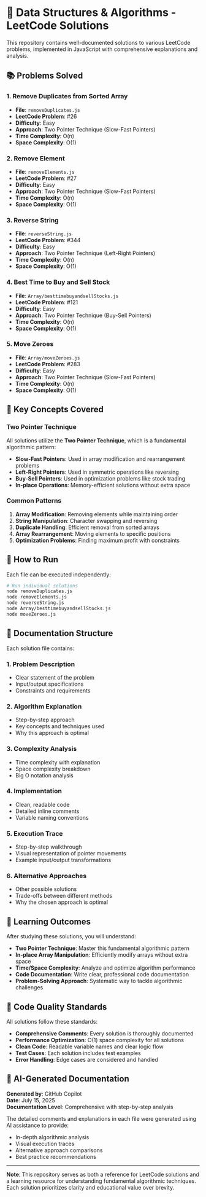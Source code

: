 # 🚀 Data Structures & Algorithms - LeetCode Solutions

This repository contains well-documented solutions to various LeetCode problems, implemented in JavaScript with comprehensive explanations and analysis.

## 📚 Problems Solved

### 1. **Remove Duplicates from Sorted Array** 
- **File**: `removeDuplicates.js`
- **LeetCode Problem**: #26
- **Difficulty**: Easy
- **Approach**: Two Pointer Technique (Slow-Fast Pointers)
- **Time Complexity**: O(n)
- **Space Complexity**: O(1)

### 2. **Remove Element**
- **File**: `removeElements.js`
- **LeetCode Problem**: #27
- **Difficulty**: Easy
- **Approach**: Two Pointer Technique (Slow-Fast Pointers)
- **Time Complexity**: O(n)
- **Space Complexity**: O(1)

### 3. **Reverse String**
- **File**: `reverseString.js`
- **LeetCode Problem**: #344
- **Difficulty**: Easy
- **Approach**: Two Pointer Technique (Left-Right Pointers)
- **Time Complexity**: O(n)
- **Space Complexity**: O(1)

### 4. **Best Time to Buy and Sell Stock**
- **File**: `Array/besttimebuyandsellStocks.js`
- **LeetCode Problem**: #121
- **Difficulty**: Easy
- **Approach**: Two Pointer Technique (Buy-Sell Pointers)
- **Time Complexity**: O(n)
- **Space Complexity**: O(1)

### 5. **Move Zeroes**
- **File**: `Array/moveZeroes.js`
- **LeetCode Problem**: #283
- **Difficulty**: Easy
- **Approach**: Two Pointer Technique (Slow-Fast Pointers)
- **Time Complexity**: O(n)
- **Space Complexity**: O(1)

## 🧠 Key Concepts Covered

### Two Pointer Technique
All solutions utilize the **Two Pointer Technique**, which is a fundamental algorithmic pattern:

- **Slow-Fast Pointers**: Used in array modification and rearrangement problems
- **Left-Right Pointers**: Used in symmetric operations like reversing
- **Buy-Sell Pointers**: Used in optimization problems like stock trading
- **In-place Operations**: Memory-efficient solutions without extra space

### Common Patterns
1. **Array Modification**: Removing elements while maintaining order
2. **String Manipulation**: Character swapping and reversing
3. **Duplicate Handling**: Efficient removal from sorted arrays
4. **Array Rearrangement**: Moving elements to specific positions
5. **Optimization Problems**: Finding maximum profit with constraints

## 🔧 How to Run

Each file can be executed independently:

```bash
# Run individual solutions
node removeDuplicates.js
node removeElements.js
node reverseString.js
node Array/besttimebuyandsellStocks.js
node moveZeroes.js
```

## 📖 Documentation Structure

Each solution file contains:

### 1. **Problem Description**
- Clear statement of the problem
- Input/output specifications
- Constraints and requirements

### 2. **Algorithm Explanation**
- Step-by-step approach
- Key concepts and techniques used
- Why this approach is optimal

### 3. **Complexity Analysis**
- Time complexity with explanation
- Space complexity breakdown
- Big O notation analysis

### 4. **Implementation**
- Clean, readable code
- Detailed inline comments
- Variable naming conventions

### 5. **Execution Trace**
- Step-by-step walkthrough
- Visual representation of pointer movements
- Example input/output transformations

### 6. **Alternative Approaches**
- Other possible solutions
- Trade-offs between different methods
- Why the chosen approach is optimal

## 🎯 Learning Outcomes

After studying these solutions, you will understand:

- **Two Pointer Technique**: Master this fundamental algorithmic pattern
- **In-place Array Manipulation**: Efficiently modify arrays without extra space
- **Time/Space Complexity**: Analyze and optimize algorithm performance
- **Code Documentation**: Write clear, professional code documentation
- **Problem-Solving Approach**: Systematic way to tackle algorithmic challenges

## 📝 Code Quality Standards

All solutions follow these standards:
- **Comprehensive Comments**: Every solution is thoroughly documented
- **Performance Optimization**: O(1) space complexity for all solutions
- **Clean Code**: Readable variable names and clear logic flow
- **Test Cases**: Each solution includes test examples
- **Error Handling**: Edge cases are considered and handled

## 🤖 AI-Generated Documentation

**Generated by**: GitHub Copilot  
**Date**: July 15, 2025  
**Documentation Level**: Comprehensive with step-by-step analysis

The detailed comments and explanations in each file were generated using AI assistance to provide:
- In-depth algorithmic analysis
- Visual execution traces
- Alternative approach comparisons
- Best practice recommendations

---

**Note**: This repository serves as both a reference for LeetCode solutions and a learning resource for understanding fundamental algorithmic techniques. Each solution prioritizes clarity and educational value over brevity.
